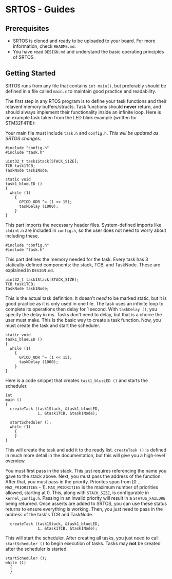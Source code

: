 # SRTOS - Guides

## Prerequisites

- SRTOS is cloned and ready to be uploaded to your board. For more information, check `README.md`.
- You have read `DESIGN.md` and understand the basic operating principles of SRTOS.

## Getting Started

SRTOS runs from any file that contains `int main()`, but preferably should be defined in a file called `main.c` to maintain good practice and readability.

The first step in any RTOS program is to define your task functions and their relavent memory buffers/structs. Task functions should **never** return, and should always implement their functionality inside an infinite loop. Here is an example task taken from the LED blink example (written for STM32F411E):

Your main file must include `task.h` and `config.h`. _This will be updated as SRTOS changes._

```
#include "config.h"
#include "task.h"

uint32_t task1Stack[STACK_SIZE];
TCB task1TCB;
TaskNode task1Node;

static void
task1_blueLED ()
{
  while (1)
    {
      GPIOD_ODR ^= (1 << 15);
      taskDelay (1000);
    }
}
```

This part imports the necessary header files. System-defined imports like `stdint.h` are included in `config.h`, so the user does not need to worry about including these.

```
#include "config.h"
#include "task.h"
```

This part defines the memory needed for the task. Every task has 3 statically-defined components: the stack, TCB, and TaskNode. These are explained in `DESIGN.md`.

```
uint32_t task1Stack[STACK_SIZE];
TCB task1TCB;
TaskNode task1Node;
```

This is the actual task definition. It doesn't _need_ to be marked static, but it is good practice as it is only used in one file. The task uses an infinite loop to complete its operations then delay for 1 second. With `taskDelay ()`, you specify the delay in ms. Tasks don't need to delay, but that is a choice the user must make. This is the basic way to create a task function. Now, you must create the task and start the scheduler.

```
static void
task1_blueLED ()
{
  while (1)
    {
      GPIOD_ODR ^= (1 << 15);
      taskDelay (1000);
    }
}
```

Here is a code snippet that creates `task1_blueLED ()` and starts the scheduler.

```
int
main ()
{
  createTask (task1Stack, &task1_blueLED,
              1, &task1TCB, &task1Node);

  startScheduler ();
  while (1)
    {
    }
}

```

This will create the task and add it to the ready list. `createTask ()` is defined in much more detail in the documentation, but this will give you a high-level overview.

You must first pass in the stack. This just requires referencing the name you gave to the stack above. Next, you must pass the address of the function. After that, you must pass in the priority. Priorites span from [0 ... `MAX_PRIORITIES` - 1]. `MAX_PRIORITIES` is the maximum number of priorities allowed, starting at 0. This, along with `STACK_SIZE`, is configurable in `kernel_config.h`. Passing in an invalid priority will result in a `STATUS_FAILURE` being returned. Once asserts are added to SRTOS, you can use these status returns to ensure everything is working. Then, you just need to pass in the address of the task's TCB and TaskNode.

```
  createTask (task1Stack, &task1_blueLED,
              1, &task1TCB, &task1Node);
```

This will start the scheduler. After creating all tasks, you just need to call `startScheduler ()` to begin execution of tasks. Tasks may **not** be created after the scheduler is started.

```
startScheduler ();
while (1)
  {
  }
```